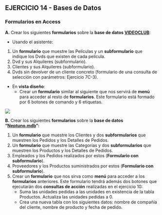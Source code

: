 ## EJERCICIO 14 - Bases de Datos
### Formularios en Access

**A.** Crear los siguientes **formularios** sobre la **base de datos [VIDEOCLUB](http://descargas.teformas.com/Archivos%20Teformas/VIDEOCLUB.accdb)**:

-   Usando el asistente:

1.  Un **formulario** que muestre las Películas y un **subformulario** que indique los Dvds que existen de cada película.
2.  Dvd y sus Alquileres (subformulario).
3.  Clientes y sus Alquileres (subformulario).
4.  Dvds sin devolver de un cliente concreto (formulario de una consulta de selección con parámetros: Ejercicio 7C-3).

-   En **vista diseño**:
    -   Crear un **formulario** similar al siguiente que nos servirá de **menú** para acceder al resto de **formularios**. Este formulario está formado por 6 botones de comando y 6 etiquetas.

[![](https://pruebas.teformas.com/wp-content/uploads/2012/12/16.jpg)](http://pruebas.teformas.com/wp-content/uploads/2012/12/16.jpg)  
  
  
  

**B.** Crear los siguientes **formularios** sobre la **base de datos “[Neptuno.mdb](http://descargas.teformas.com/Archivos%20Teformas/NEPTUNO.accdb)”:**

1.  Un **formulario** que muestre los Clientes y dos **subformularios** que muestren los Pedidos y los Detalles de Pedidos.
2.  Un **formulario** que muestre las Categorías y dos **subformularios** que muestren los Productos y los Detalles de Pedidos.
3.  Empleados y los Pedidos realizados por estos (**Formulario con subformulario**).
4.  Proveedores y los Productos suministrados por estos (**Formulario con subformulario**).
5.  Crear un **formulario** que nos sirva como **menú** para acceder a los **formularios** anteriores. Este formulario tendrá además dos botones que ejecutarán dos **consultas de acción** realizadas en el ejercicio 10:
    -   Suma las unidades pedidas a las unidades en existencia de la tabla Productos. Actualiza las unidades pedidas a 0.
    -   Crea una nueva tabla con los siguientes datos: nombre de compañía del cliente, nombre de producto y fecha de pedido.
